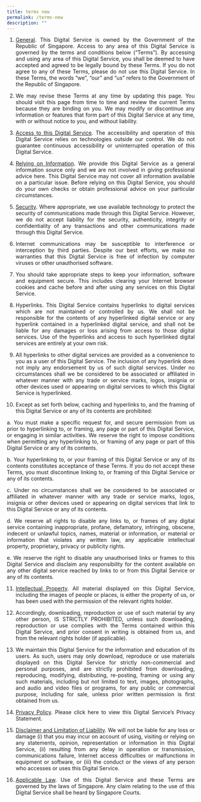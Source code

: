 ```yaml
---
title: terms new
permalink: /terms-new
description: ""
---
```

<style>
	p,li{
	text-align:justify;}
</style>
1.	<u>General</u>. This Digital Service is owned by the Government of the Republic of Singapore. Access to any area of this Digital Service is governed by the terms and conditions below (“Terms”). By accessing and using any area of this Digital Service, you shall be deemed to have accepted and agreed to be legally bound by these Terms. If you do not agree to any of these Terms, please do not use this Digital Service. In these Terms, the words “we”, “our” and “us” refers to the Government of the Republic of Singapore.

2.	We may revise these Terms at any time by updating this page. You should visit this page from time to time and review the current Terms because they are binding on you. We may modify or discontinue any information or features that form part of this Digital Service at any time, with or without notice to you, and without liability.

3.	<u>Access to this Digital Service</u>. The accessibility and operation of this Digital Service relies on technologies outside our control. We do not guarantee continuous accessibility or uninterrupted operation of this Digital Service.

4.	<u>Relying on Information</u>. We provide this Digital Service as a general information source only and we are not involved in giving professional advice here. This Digital Service may not cover all information available on a particular issue. Before relying on this Digital Service, you should do your own checks or obtain professional advice on your particular circumstances.

5.	<u>Security</u>. Where appropriate, we use available technology to protect the security of communications made through this Digital Service. However, we do not accept liability for the security, authenticity, integrity or confidentiality of any transactions and other communications made through this Digital Service.

6.	Internet communications may be susceptible to interference or interception by third parties. Despite our best efforts, we make no warranties that this Digital Service is free of infection by computer viruses or other unauthorised software.

7.	You should take appropriate steps to keep your information, software and equipment secure. This includes clearing your Internet browser cookies and cache before and after using any services on this Digital Service.

8.	Hyperlinks. This Digital Service contains hyperlinks to digital services which are not maintained or controlled by us. We shall not be responsible for the contents of any hyperlinked digital service or any hyperlink contained in a hyperlinked digital service, and shall not be liable for any damages or loss arising from access to those digital services. Use of the hyperlinks and access to such hyperlinked digital services are entirely at your own risk.

9.	All hyperlinks to other digital services are provided as a convenience to you as a user of this Digital Service. The inclusion of any hyperlink does not imply any endorsement by us of such digital services. Under no circumstances shall we be considered to be associated or affiliated in whatever manner with any trade or service marks, logos, insignia or other devices used or appearing on digital services to which this Digital Service is hyperlinked.

10.	Except as set forth below, caching and hyperlinks to, and the framing of this Digital Service or any of its contents are prohibited:

a.	You must make a specific request for, and secure permission from us prior to hyperlinking to, or framing, any page or part of this Digital Service, or engaging in similar activities. We reserve the right to impose conditions when permitting any hyperlinking to, or framing of any page or part of this Digital Service or any of its contents.

b.	Your hyperlinking to, or your framing of this Digital Service or any of its contents constitutes acceptance of these Terms. If you do not accept these Terms, you must discontinue linking to, or framing of this Digital Service or any of its contents.

c.	Under no circumstances shall we be considered to be associated or affiliated in whatever manner with any trade or service marks, logos, insignia or other devices used or appearing on digital services that link to this Digital Service or any of its contents.

d.	We reserve all rights to disable any links to, or frames of any digital service containing inappropriate, profane, defamatory, infringing, obscene, indecent or unlawful topics, names, material or information, or material or information that violates any written law, any applicable intellectual property, proprietary, privacy or publicity rights.

e.	We reserve the right to disable any unauthorised links or frames to this Digital Service and disclaim any responsibility for the content available on any other digital service reached by links to or from this Digital Service or any of its contents.

11.	<u>Intellectual Property</u>. All material displayed on this Digital Service, including the images of people or places, is either the property of us, or has been used with the permission of the relevant rights holder.

12.	Accordingly, downloading, reproduction or use of such material by any other person, IS STRICTLY PROHIBITED, unless such downloading, reproduction or use complies with the Terms contained within this Digital Service, and prior consent in writing is obtained from us, and from the relevant rights holder (if applicable).

13.	We maintain this Digital Service for the information and education of its users. As such, users may only download, reproduce or use materials displayed on this Digital Service for strictly non-commercial and personal purposes, and are strictly prohibited from downloading, reproducing, modifying, distributing, re-posting, framing or using any such materials, including but not limited to text, images, photographs, and audio and video files or programs, for any public or commercial purpose, including for sale, unless prior written permission is first obtained from us.

14.	<u>Privacy Policy</u>. Please click here to view this Digital Service’s Privacy Statement.

15.	<u>Disclaimer and Limitation of Liability</u>. We will not be liable for any loss or damage (i) that you may incur on account of using, visiting or relying on any statements, opinion, representation or information in this Digital Service, (ii) resulting from any delay in operation or transmission, communications failure, Internet access difficulties or malfunctions in equipment or software, or (iii) the conduct or the views of any person who accesses or uses this Digital Service.

16.	<u>Applicable Law</u>. Use of this Digital Service and these Terms are governed by the laws of Singapore. Any claim relating to the use of this Digital Service shall be heard by Singapore Courts.